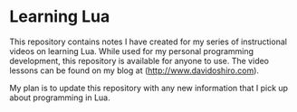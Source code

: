 Learning Lua
============

This repository contains notes I have created for my series of instructional videos on learning Lua. 
While used for my personal programming development, this repository is available for anyone to use.
The video lessons can be found on my blog at (http://www.davidoshiro.com).

My plan is to update this repository with any new information that I pick up about programming in Lua.